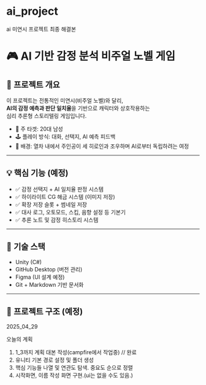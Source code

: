 # ai_project
ai 미연시 프로젝트 최종 해결본 

# 🎮 AI 기반 감정 분석 비주얼 노벨 게임

## 🧠 프로젝트 개요
이 프로젝트는 전통적인 미연시(비주얼 노벨)와 달리,  
**AI의 감정 예측과 판단 일치율**을 기반으로 캐릭터와 상호작용하는  
심리 추론형 스토리텔링 게임입니다.

- 🎯 주 타겟: 20대 남성
- 🕹️ 플레이 방식: 대화, 선택지, AI 예측 피드백
- 🚄 배경: 열차 내에서 주인공이 세 히로인과 조우하며 AI로부터 독립하려는 여정

---

## 💡 핵심 기능 (예정)

- ✅ 감정 선택지 + AI 일치율 판정 시스템
- ✅ 하이라이트 CG 해금 시스템 (이미지 저장)
- ✅ 확장 저장 슬롯 + 썸네일 저장
- ✅ 대사 로그, 오토모드, 스킵, 음향 설정 등 기본기
- ✅ 추론 노트 및 감정 히스토리 시스템

---

## 🔧 기술 스택

- Unity (C#)
- GitHub Desktop (버전 관리)
- Figma (UI 설계 예정)
- Git + Markdown 기반 문서화

---

## 📁 프로젝트 구조 (예정)

2025_04_29

오늘의 계획

1. 1_3까지 계획 대본 작성(campfire에서 작업중) // 완료
2. 유니티 기본 경로 설정 및 폴더 생성 
3. 핵심 기능들 나열 및 연관도 탐색. 중요도 순으로 정렬
4. 시작화면, 이름 작성 화면 구현.(ui는 없을 수도 있음.)